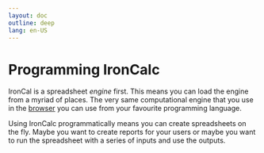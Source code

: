 ```yaml
---
layout: doc
outline: deep
lang: en-US
---
```


# Programming IronCalc

IronCal is a spreadsheet _engine_ first. This means you can load the engine from a myriad of places. The very same computational engine that you use in the [browser](https://app.ironcalc.com) you can use from your favourite programming language.

Using IronCalc programmatically means you can create spreadsheets on the fly. Maybe you want to create reports for your users or maybe you want to run the spreadsheet with a series of inputs and use the outputs.
